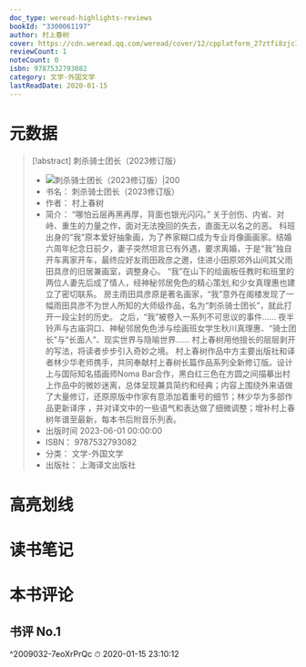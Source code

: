 ```yaml
---
doc_type: weread-highlights-reviews
bookId: "3300061197"
author: 村上春树
cover: https://cdn.weread.qq.com/weread/cover/12/cpplatform_27ztfi8zjc17r4ruzuxfws/t7_cpplatform_27ztfi8zjc17r4ruzuxfws1686221000.jpg
reviewCount: 1
noteCount: 0
isbn: 9787532793082
category: 文学-外国文学
lastReadDate: 2020-01-15
---
```

# 元数据
> [!abstract] 刺杀骑士团长（2023修订版）
> - ![ 刺杀骑士团长（2023修订版）|200](https://cdn.weread.qq.com/weread/cover/12/cpplatform_27ztfi8zjc17r4ruzuxfws/t7_cpplatform_27ztfi8zjc17r4ruzuxfws1686221000.jpg)
> - 书名： 刺杀骑士团长（2023修订版）
> - 作者： 村上春树
> - 简介： “哪怕云层再黑再厚，背面也银光闪闪。”
关于创伤、内省、对峙、重生的力量之作，面对无法挽回的失去，直面无以名之的恶。
科班出身的“我”原本爱好抽象画，为了养家糊口成为专业肖像画画家。结婚六周年纪念日前夕，妻子突然坦言已有外遇，要求离婚，于是“我”独自开车离家开车，最终应好友雨田政彦之邀，住进小田原郊外山间其父雨田具彦的旧居兼画室，调整身心。 
“我”在山下的绘画板任教时和班里的两位人妻先后成了情人，经神秘邻居免色的精心策划,和少女真理惠也建立了密切联系。 
房主雨田具彦原是著名画家，“我”意外在阁楼发现了一幅雨田具彦不为世人所知的大师级作品，名为“刺杀骑士团长”，就此打开一段尘封的历史。 
之后，“我”被卷入一系列不可思议的事件…… 
夜半铃声与古庙洞口、神秘邻居免色涉与绘画班女学生秋川真理惠、“骑士团长”与“长面人”、现实世界与隐喻世界…… 
村上春树用他擅长的层层剥开的写法，将读者步步引入奇妙之境。 
村上春树作品中方主要出版社和译者林少华老师携手，共同奉献村上春树长篇作品系列全新修订版。设计上与国际知名插画师Noma Bar合作，黑白红三色在方圆之间描摹出村上作品中的微妙迷离，总体呈现兼具简约和经典；内容上围绕外来语做了大量修订，还原原版中作家有意添加着重号的细节；林少华为多部作品更新译序 ，并对译文中的一些语气和表达做了细微调整；增补村上春树年谱至最新，每本书后附音乐列表。
> - 出版时间 2023-06-01 00:00:00
> - ISBN： 9787532793082
> - 分类： 文学-外国文学
> - 出版社： 上海译文出版社

# 高亮划线

# 读书笔记

# 本书评论

## 书评 No.1 
 ^2009032-7eoXrPrQc
⏱ 2020-01-15 23:10:12
